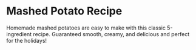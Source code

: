 # Mashed Potato Recipe

Homemade mashed potatoes are easy to make with this classic 5-ingredient recipe. Guaranteed smooth, creamy, and delicious and perfect for the holidays!
